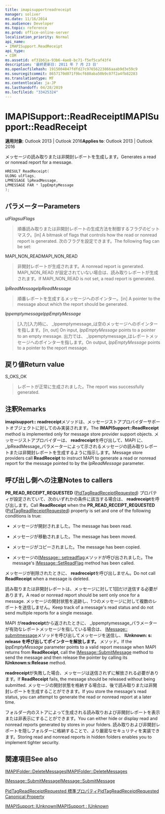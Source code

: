 ```yaml
---
title: imapisupportreadreceipt
manager: soliver
ms.date: 11/16/2014
ms.audience: Developer
ms.topic: reference
ms.prod: office-online-server
localization_priority: Normal
api_name:
- IMAPISupport.ReadReceipt
api_type:
- COM
ms.assetid: ef31b61a-93b6-4ae8-bc71-f5ef5caf43f4
description: '最終更新日: 2011 年 7 月 23 日'
ms.openlocfilehash: 1915004847fdfd27c97656223866aaab9d3e59c9
ms.sourcegitcommit: 8657170d071f9bcf680aba50b9c07f2a4fb82283
ms.translationtype: MT
ms.contentlocale: ja-JP
ms.lasthandoff: 04/28/2019
ms.locfileid: "33425324"
---
```

# <a name="imapisupportreadreceipt"></a><span data-ttu-id="af465-103">IMAPISupport::ReadReceipt</span><span class="sxs-lookup"><span data-stu-id="af465-103">IMAPISupport::ReadReceipt</span></span>

  
  
<span data-ttu-id="af465-104">**適用対象**: Outlook 2013 | Outlook 2016</span><span class="sxs-lookup"><span data-stu-id="af465-104">**Applies to**: Outlook 2013 | Outlook 2016</span></span> 
  
<span data-ttu-id="af465-105">メッセージの読み取りまたは非開封レポートを生成します。</span><span class="sxs-lookup"><span data-stu-id="af465-105">Generates a read or nonread report for a message.</span></span>
  
```cpp
HRESULT ReadReceipt(
ULONG ulFlags,
LPMESSAGE lpReadMessage,
LPMESSAGE FAR * lppEmptyMessage
);
```

## <a name="parameters"></a><span data-ttu-id="af465-106">パラメーター</span><span class="sxs-lookup"><span data-stu-id="af465-106">Parameters</span></span>

 <span data-ttu-id="af465-107">_ulFlags_</span><span class="sxs-lookup"><span data-stu-id="af465-107">_ulFlags_</span></span>
  
> <span data-ttu-id="af465-108">順番読み取りまたは非開封レポートの生成方法を制御するフラグのビットマスク。</span><span class="sxs-lookup"><span data-stu-id="af465-108">[in] A bitmask of flags that controls how the read or nonread report is generated.</span></span> <span data-ttu-id="af465-109">次のフラグを設定できます。</span><span class="sxs-lookup"><span data-stu-id="af465-109">The following flag can be set:</span></span>
    
<span data-ttu-id="af465-110">MAPI_NON_READ</span><span class="sxs-lookup"><span data-stu-id="af465-110">MAPI_NON_READ</span></span> 
  
> <span data-ttu-id="af465-111">非開封レポートが生成されます。</span><span class="sxs-lookup"><span data-stu-id="af465-111">A nonread report is generated.</span></span> <span data-ttu-id="af465-112">MAPI_NON_READ が設定されていない場合は、読み取りレポートが生成されます。</span><span class="sxs-lookup"><span data-stu-id="af465-112">If MAPI_NON_READ is not set, a read report is generated.</span></span>
    
 <span data-ttu-id="af465-113">_lpReadMessage_</span><span class="sxs-lookup"><span data-stu-id="af465-113">_lpReadMessage_</span></span>
  
> <span data-ttu-id="af465-114">順番レポートを生成するメッセージへのポインター。</span><span class="sxs-lookup"><span data-stu-id="af465-114">[in] A pointer to the message about which the report should be generated.</span></span>
    
 <span data-ttu-id="af465-115">_lppemptymessage_</span><span class="sxs-lookup"><span data-stu-id="af465-115">_lppEmptyMessage_</span></span>
  
> <span data-ttu-id="af465-116">[入力]入力時に、 _lppemptymessage_は空のメッセージへのポインターを指します。</span><span class="sxs-lookup"><span data-stu-id="af465-116">[in, out] On input,  _lppEmptyMessage_ points to a pointer to an empty message.</span></span> <span data-ttu-id="af465-117">出力では、 _lppemptymessage_はレポートメッセージへのポインターを指します。</span><span class="sxs-lookup"><span data-stu-id="af465-117">On output,  _lppEmptyMessage_ points to a pointer to the report message.</span></span> 
    
## <a name="return-value"></a><span data-ttu-id="af465-118">戻り値</span><span class="sxs-lookup"><span data-stu-id="af465-118">Return value</span></span>

<span data-ttu-id="af465-119">S_OK</span><span class="sxs-lookup"><span data-stu-id="af465-119">S_OK</span></span> 
  
> <span data-ttu-id="af465-120">レポートが正常に生成されました。</span><span class="sxs-lookup"><span data-stu-id="af465-120">The report was successfully generated.</span></span>
    
## <a name="remarks"></a><span data-ttu-id="af465-121">注釈</span><span class="sxs-lookup"><span data-stu-id="af465-121">Remarks</span></span>

<span data-ttu-id="af465-122">**imapisupport:: readreceipt**メソッドは、メッセージストアプロバイダーサポートオブジェクトに対してのみ実装されます。</span><span class="sxs-lookup"><span data-stu-id="af465-122">The **IMAPISupport::ReadReceipt** method is implemented only for message store provider support objects.</span></span> <span data-ttu-id="af465-123">メッセージストアプロバイダーは、 **readreceipt**を呼び出して、MAPI に、 _lpReadMessage_パラメーターによって示されるメッセージの読み取りレポートまたは非開封レポートを生成するように指示します。</span><span class="sxs-lookup"><span data-stu-id="af465-123">Message store providers call **ReadReceipt** to instruct MAPI to generate a read or nonread report for the message pointed to by the  _lpReadMessage_ parameter.</span></span> 
  
## <a name="notes-to-callers"></a><span data-ttu-id="af465-124">呼び出し側への注意</span><span class="sxs-lookup"><span data-stu-id="af465-124">Notes to callers</span></span>

<span data-ttu-id="af465-125">**PR_READ_RECEIPT_REQUESTED** ([PidTagReadReceiptRequested](pidtagreadreceiptrequested-canonical-property.md)) プロパティが設定されていて、次のいずれかの条件に該当する場合は、 **readreceipt**を呼び出します。</span><span class="sxs-lookup"><span data-stu-id="af465-125">Call **ReadReceipt** when the **PR_READ_RECEIPT_REQUESTED** ([PidTagReadReceiptRequested](pidtagreadreceiptrequested-canonical-property.md)) property is set and one of the following conditions is true:</span></span>
  
- <span data-ttu-id="af465-126">メッセージが開封されました。</span><span class="sxs-lookup"><span data-stu-id="af465-126">The message has been read.</span></span>
    
- <span data-ttu-id="af465-127">メッセージが移動されました。</span><span class="sxs-lookup"><span data-stu-id="af465-127">The message has been moved.</span></span>
    
- <span data-ttu-id="af465-128">メッセージがコピーされました。</span><span class="sxs-lookup"><span data-stu-id="af465-128">The message has been copied.</span></span>
    
- <span data-ttu-id="af465-129">メッセージの[IMessage:: setreadflag](imessage-setreadflag.md)メソッドが呼び出されました。</span><span class="sxs-lookup"><span data-stu-id="af465-129">The message's [IMessage::SetReadFlag](imessage-setreadflag.md) method has been called.</span></span> 
    
<span data-ttu-id="af465-130">メッセージが削除されたときに、 **readreceipt**を呼び出しません。</span><span class="sxs-lookup"><span data-stu-id="af465-130">Do not call **ReadReceipt** when a message is deleted.</span></span> 
  
<span data-ttu-id="af465-131">読み取りまたは非開封レポートは、メッセージに対して1回だけ送信する必要があります。</span><span class="sxs-lookup"><span data-stu-id="af465-131">A read or nonread report should be sent only once for a message.</span></span> <span data-ttu-id="af465-132">メッセージの開封状態を追跡し、1つのメッセージに対して複数のレポートを送信しません。</span><span class="sxs-lookup"><span data-stu-id="af465-132">Keep track of a message's read status and do not send multiple reports for a single message.</span></span>
  
<span data-ttu-id="af465-133">MAPI が**readreceipt**から返されたときに、 _lppemptymessage_パラメーターが有効なレポートメッセージを指している場合は、 [IMessage:: submitmessage](imessage-submitmessage.md)メソッドを呼び出してメッセージを送信し、 **IUnknown: s: release を呼び出してポインターを解放します。** メソッド。</span><span class="sxs-lookup"><span data-stu-id="af465-133">If the  _lppEmptyMessage_ parameter points to a valid report message when MAPI returns from **ReadReceipt**, call the [IMessage::SubmitMessage](imessage-submitmessage.md) method to send the message and then release the pointer by calling its **IUnknown:s:Release** method.</span></span> 
  
<span data-ttu-id="af465-134">**readreceipt**が失敗した場合、メッセージは送信されずに解放される必要があります。</span><span class="sxs-lookup"><span data-stu-id="af465-134">If **ReadReceipt** fails, the message should be released without being submitted.</span></span> <span data-ttu-id="af465-135">メッセージの開封状態を格納する場合は、後で読み取りまたは非開封レポートを生成することができます。</span><span class="sxs-lookup"><span data-stu-id="af465-135">If you store the message's read status, you can attempt to generate the read or nonread report at a later time.</span></span> 
  
<span data-ttu-id="af465-136">フォルダー内のストアによって生成される読み取りおよび非開封レポートを表示または非表示にすることができます。</span><span class="sxs-lookup"><span data-stu-id="af465-136">You can either hide or display read and nonread reports generated by stores in your folders.</span></span> <span data-ttu-id="af465-137">読み取りおよび非開封レポートを隠しフォルダーに格納することで、より厳密なセキュリティを実装できます。</span><span class="sxs-lookup"><span data-stu-id="af465-137">Storing read and nonread reports in hidden folders enables you to implement tighter security.</span></span>
  
## <a name="see-also"></a><span data-ttu-id="af465-138">関連項目</span><span class="sxs-lookup"><span data-stu-id="af465-138">See also</span></span>



[<span data-ttu-id="af465-139">IMAPIFolder::DeleteMessages</span><span class="sxs-lookup"><span data-stu-id="af465-139">IMAPIFolder::DeleteMessages</span></span>](imapifolder-deletemessages.md)
  
[<span data-ttu-id="af465-140">IMessage::SubmitMessage</span><span class="sxs-lookup"><span data-stu-id="af465-140">IMessage::SubmitMessage</span></span>](imessage-submitmessage.md)
  
[<span data-ttu-id="af465-141">PidTagReadReceiptRequested 標準プロパティ</span><span class="sxs-lookup"><span data-stu-id="af465-141">PidTagReadReceiptRequested Canonical Property</span></span>](pidtagreadreceiptrequested-canonical-property.md)
  
[<span data-ttu-id="af465-142">IMAPISupport: IUnknown</span><span class="sxs-lookup"><span data-stu-id="af465-142">IMAPISupport : IUnknown</span></span>](imapisupportiunknown.md)

